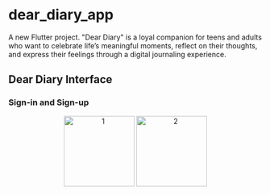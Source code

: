 # dear_diary_app

A new Flutter project. "Dear Diary" is a loyal companion for teens and adults who want to celebrate life’s meaningful moments, reflect on their thoughts, and express their feelings through a digital journaling experience.

## Dear Diary Interface
### Sign-in and Sign-up
<p align="center">
  <img src="https://github.com/user-attachments/assets/fe1b09a7-45db-43c9-a363-ad7553fa0ae2" alt="1" width="140" />
  <img src="https://github.com/user-attachments/assets/e1de3173-0e67-4ae2-9fcf-dd3eb1eb53de" alt="2" width="140" />
</p>





